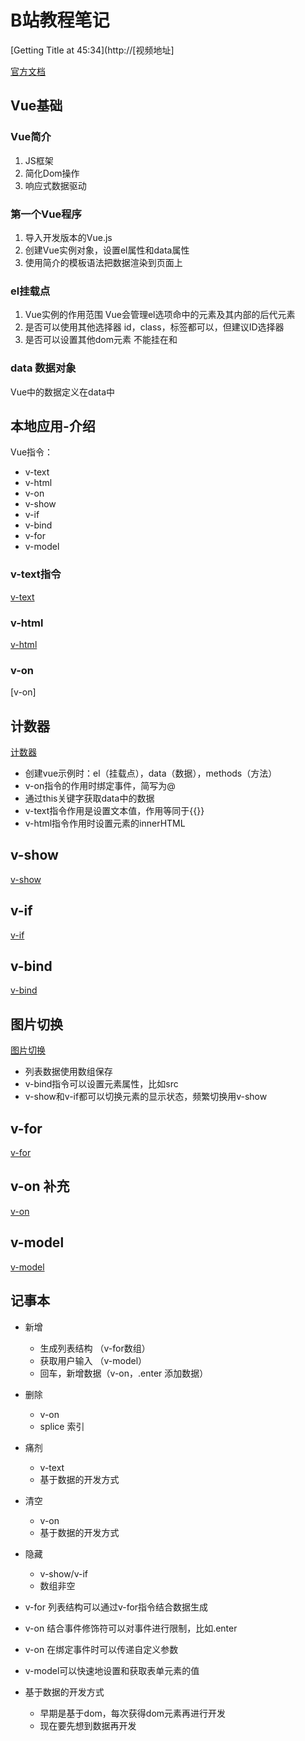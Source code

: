 # B站教程笔记

[Getting Title at 45:34](http://[视频地址]

[官方文档](https://cn.vuejs.org)

## Vue基础

### Vue简介
1. JS框架
2. 简化Dom操作
3. 响应式数据驱动
 
### 第一个Vue程序
1. 导入开发版本的Vue.js
2. 创建Vue实例对象，设置el属性和data属性
3. 使用简介的模板语法把数据渲染到页面上

### el挂载点
1. Vue实例的作用范围
   Vue会管理el选项命中的元素及其内部的后代元素
2. 是否可以使用其他选择器
   id，class，标签都可以，但建议ID选择器
3. 是否可以设置其他dom元素
   不能挂在<html>和<body>

### data 数据对象
Vue中的数据定义在data中

## 本地应用-介绍
Vue指令：
* v-text
* v-html
* v-on
* v-show
* v-if
* v-bind
* v-for
* v-model
  
### v-text指令
[v-text](../Vue知识积累/v-text.md)

### v-html
[v-html](../Vue知识积累/v-html.md)

### v-on
[v-on]

## 计数器

[计数器](vue学习用案例模板/计数器.html)
* 创建vue示例时：el（挂载点），data（数据），methods（方法）
* v-on指令的作用时绑定事件，简写为@
* 通过this关键字获取data中的数据
* v-text指令作用是设置文本值，作用等同于{{}}
* v-html指令作用时设置元素的innerHTML

## v-show
[v-show](../Vue知识积累/v-show.md)

## v-if
[v-if](../Vue知识积累/v-if.md)

## v-bind
[v-bind](../Vue知识积累/v-bind.md)

## 图片切换
[图片切换](vue学习用案例模板/图片切换.html)

* 列表数据使用数组保存
* v-bind指令可以设置元素属性，比如src
* v-show和v-if都可以切换元素的显示状态，频繁切换用v-show

## v-for
[v-for](../Vue知识积累/v-for.md)

## v-on 补充
[v-on](../Vue知识积累/v-on.md)

## v-model
[v-model](../Vue知识积累/v-model.md)

## 记事本
* 新增
  * 生成列表结构  （v-for数组）
  * 获取用户输入  （v-model）
  * 回车，新增数据（v-on，.enter 添加数据）
* 删除
  * v-on
  * splice 索引
* 痛剂
  * v-text
  * 基于数据的开发方式
* 清空
  * v-on
  * 基于数据的开发方式
* 隐藏
  * v-show/v-if
  * 数组非空

* v-for  列表结构可以通过v-for指令结合数据生成
* v-on   结合事件修饰符可以对事件进行限制，比如.enter
* v-on   在绑定事件时可以传递自定义参数
* v-model可以快速地设置和获取表单元素的值
* 基于数据的开发方式
  * 早期是基于dom，每次获得dom元素再进行开发
  * 现在要先想到数据再开发